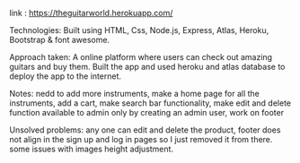 link : https://theguitarworld.herokuapp.com/

Technologies: Built using HTML, Css, Node.js, Express, Atlas, Heroku, Bootstrap & font awesome.

Approach taken: A online platform where users can check out amazing guitars and buy them. Built the app and used heroku and atlas database to deploy the app to the internet.

Notes: nedd to add more instruments,
            make a home page for all the instruments,
           add a cart,
          make search bar functionality,
          make edit and delete function available to admin only by creating an admin user,
          work on footer

Unsolved problems: any one can edit and delete the product,
                   footer does not align in the sign up and log in pages  so I just removed it from there.
                   some issues with images height adjustment.
